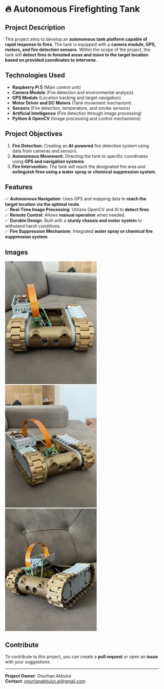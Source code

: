 # 🔥 Autonomous Firefighting Tank

##  Project Description
This project aims to develop an **autonomous tank platform capable of rapid response to fires**. The tank is equipped with a **camera module, GPS, motors, and fire detection sensors**. Within the scope of the project, the tank will **detect fires in forested areas and move to the target location based on provided coordinates to intervene**.

##  Technologies Used
- **Raspberry Pi 5** (Main control unit)
- **Camera Module** (Fire detection and environmental analysis)
- **GPS Module** (Location tracking and target navigation)
- **Motor Driver and DC Motors** (Tank movement mechanism)
- **Sensors** (Fire detection, temperature, and smoke sensors)
- **Artificial Intelligence** (Fire detection through image processing)
- **Python & OpenCV** (Image processing and control mechanisms)

##  Project Objectives
1. **Fire Detection:** Creating an **AI-powered** fire detection system using data from cameras and sensors.
2. **Autonomous Movement:** Directing the tank to specific coordinates using **GPS and navigation systems**.
3. **Fire Intervention:** The tank will reach the designated fire area and **extinguish fires using a water spray or chemical suppression system**.

##  Features
✅ **Autonomous Navigation**: Uses GPS and mapping data to **reach the target location via the optimal route**.  
✅ **Real-Time Image Processing**: Utilizes OpenCV and AI to **detect fires**.  
✅ **Remote Control**: Allows **manual operation** when needed.  
✅ **Durable Design**: Built with a **sturdy chassis and motor system** to withstand harsh conditions.  
✅ **Fire Suppression Mechanism**: Integrated **water spray or chemical fire suppression system**.  

##  Images
<img src="images/photo1.jpeg" alt="Project Image 1" width="300"/>
<img src="images/photo2.jpeg" alt="Project Image 2" width="300"/>
<img src="images/photo3.jpeg" alt="Project Image 3" width="300"/>

##  Contribute
To contribute to this project, you can create a **pull request** or open an **issue** with your suggestions.

---
 **Project Owner**: Onurhan Akbulut  
 **Contact**: onurhanakbulut.ai@gmail.com
